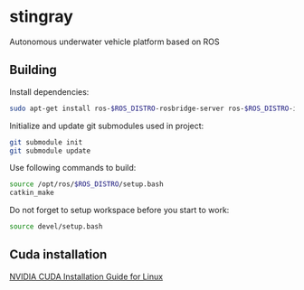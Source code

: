 # stingray
Autonomous underwater vehicle platform based on ROS

## Building
Install dependencies:
```bash
sudo apt-get install ros-$ROS_DISTRO-rosbridge-server ros-$ROS_DISTRO-image-view ros-$ROS_DISTRO-actionlib ros-$ROS_DISTRO-smach ros-$ROS_DISTRO-smach-viewer
```
Initialize and update git submodules used in project:
```bash
git submodule init
git submodule update
```
Use following commands to build:
```bash
source /opt/ros/$ROS_DISTRO/setup.bash
catkin_make
```
Do not forget to setup workspace before you start to work:
```bash
source devel/setup.bash
```

## Cuda installation

[NVIDIA CUDA Installation Guide for Linux](https://docs.nvidia.com/cuda/cuda-installation-guide-linux/index.html)
